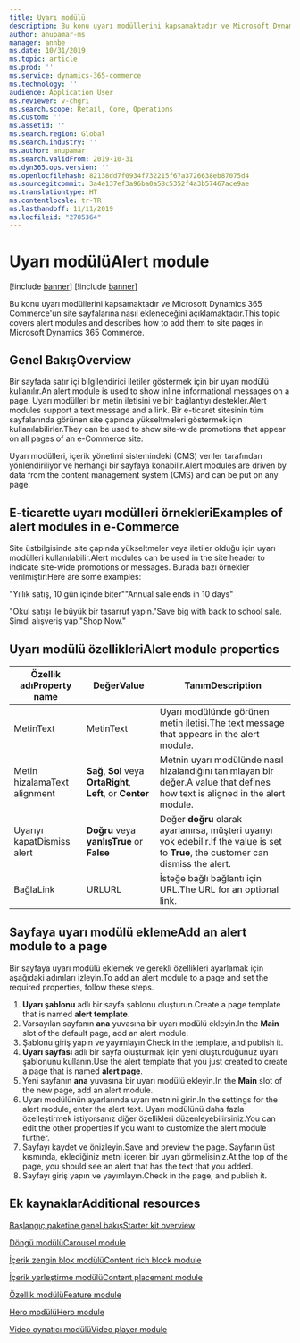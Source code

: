 ```yaml
---
title: Uyarı modülü
description: Bu konu uyarı modüllerini kapsamaktadır ve Microsoft Dynamics 365 Commerce'un site sayfalarına nasıl ekleneceğini açıklamaktadır.
author: anupamar-ms
manager: annbe
ms.date: 10/31/2019
ms.topic: article
ms.prod: ''
ms.service: dynamics-365-commerce
ms.technology: ''
audience: Application User
ms.reviewer: v-chgri
ms.search.scope: Retail, Core, Operations
ms.custom: ''
ms.assetid: ''
ms.search.region: Global
ms.search.industry: ''
ms.author: anupamar
ms.search.validFrom: 2019-10-31
ms.dyn365.ops.version: ''
ms.openlocfilehash: 82138dd7f0934f732215f67a3726638eb87075d4
ms.sourcegitcommit: 3a4e137ef3a96ba0a58c5352f4a3b57467ace9ae
ms.translationtype: HT
ms.contentlocale: tr-TR
ms.lasthandoff: 11/11/2019
ms.locfileid: "2785364"
---
```

# <a name="alert-module"></a><span data-ttu-id="d7e61-103">Uyarı modülü</span><span class="sxs-lookup"><span data-stu-id="d7e61-103">Alert module</span></span>

[!include [banner](includes/preview-banner.md)]
[!include [banner](includes/banner.md)]

<span data-ttu-id="d7e61-104">Bu konu uyarı modüllerini kapsamaktadır ve Microsoft Dynamics 365 Commerce'un site sayfalarına nasıl ekleneceğini açıklamaktadır.</span><span class="sxs-lookup"><span data-stu-id="d7e61-104">This topic covers alert modules and describes how to add them to site pages in Microsoft Dynamics 365 Commerce.</span></span>

## <a name="overview"></a><span data-ttu-id="d7e61-105">Genel Bakış</span><span class="sxs-lookup"><span data-stu-id="d7e61-105">Overview</span></span>

<span data-ttu-id="d7e61-106">Bir sayfada satır içi bilgilendirici iletiler göstermek için bir uyarı modülü kullanılır.</span><span class="sxs-lookup"><span data-stu-id="d7e61-106">An alert module is used to show inline informational messages on a page.</span></span> <span data-ttu-id="d7e61-107">Uyarı modülleri bir metin iletisini ve bir bağlantıyı destekler.</span><span class="sxs-lookup"><span data-stu-id="d7e61-107">Alert modules support a text message and a link.</span></span> <span data-ttu-id="d7e61-108">Bir e-ticaret sitesinin tüm sayfalarında görünen site çapında yükseltmeleri göstermek için kullanılabilirler.</span><span class="sxs-lookup"><span data-stu-id="d7e61-108">They can be used to show site-wide promotions that appear on all pages of an e-Commerce site.</span></span> 

<span data-ttu-id="d7e61-109">Uyarı modülleri, içerik yönetimi sistemindeki (CMS) veriler tarafından yönlendiriliyor ve herhangi bir sayfaya konabilir.</span><span class="sxs-lookup"><span data-stu-id="d7e61-109">Alert modules are driven by data from the content management system (CMS) and can be put on any page.</span></span>

## <a name="examples-of-alert-modules-in-e-commerce"></a><span data-ttu-id="d7e61-110">E-ticarette uyarı modülleri örnekleri</span><span class="sxs-lookup"><span data-stu-id="d7e61-110">Examples of alert modules in e-Commerce</span></span>

<span data-ttu-id="d7e61-111">Site üstbilgisinde site çapında yükseltmeler veya iletiler olduğu için uyarı modülleri kullanılabilir.</span><span class="sxs-lookup"><span data-stu-id="d7e61-111">Alert modules can be used in the site header to indicate site-wide promotions or messages.</span></span> <span data-ttu-id="d7e61-112">Burada bazı örnekler verilmiştir:</span><span class="sxs-lookup"><span data-stu-id="d7e61-112">Here are some examples:</span></span>

<span data-ttu-id="d7e61-113">"Yıllık satış, 10 gün içinde biter"</span><span class="sxs-lookup"><span data-stu-id="d7e61-113">"Annual sale ends in 10 days"</span></span>

<span data-ttu-id="d7e61-114">"Okul satışı ile büyük bir tasarruf yapın.</span><span class="sxs-lookup"><span data-stu-id="d7e61-114">"Save big with back to school sale.</span></span> <span data-ttu-id="d7e61-115">Şimdi alışveriş yap."</span><span class="sxs-lookup"><span data-stu-id="d7e61-115">Shop Now."</span></span>

## <a name="alert-module-properties"></a><span data-ttu-id="d7e61-116">Uyarı modülü özellikleri</span><span class="sxs-lookup"><span data-stu-id="d7e61-116">Alert module properties</span></span>

| <span data-ttu-id="d7e61-117">Özellik adı</span><span class="sxs-lookup"><span data-stu-id="d7e61-117">Property name</span></span>  | <span data-ttu-id="d7e61-118">Değer</span><span class="sxs-lookup"><span data-stu-id="d7e61-118">Value</span></span>                              | <span data-ttu-id="d7e61-119">Tanım</span><span class="sxs-lookup"><span data-stu-id="d7e61-119">Description</span></span> |
|----------------|------------------------------------|-------------|
| <span data-ttu-id="d7e61-120">Metin</span><span class="sxs-lookup"><span data-stu-id="d7e61-120">Text</span></span>           | <span data-ttu-id="d7e61-121">Metin</span><span class="sxs-lookup"><span data-stu-id="d7e61-121">Text</span></span>                               | <span data-ttu-id="d7e61-122">Uyarı modülünde görünen metin iletisi.</span><span class="sxs-lookup"><span data-stu-id="d7e61-122">The text message that appears in the alert module.</span></span> |
| <span data-ttu-id="d7e61-123">Metin hizalama</span><span class="sxs-lookup"><span data-stu-id="d7e61-123">Text alignment</span></span> | <span data-ttu-id="d7e61-124">**Sağ**, **Sol** veya **Orta**</span><span class="sxs-lookup"><span data-stu-id="d7e61-124">**Right**, **Left**, or **Center**</span></span> | <span data-ttu-id="d7e61-125">Metnin uyarı modülünde nasıl hizalandığını tanımlayan bir değer.</span><span class="sxs-lookup"><span data-stu-id="d7e61-125">A value that defines how text is aligned in the alert module.</span></span> |
| <span data-ttu-id="d7e61-126">Uyarıyı kapat</span><span class="sxs-lookup"><span data-stu-id="d7e61-126">Dismiss alert</span></span>  | <span data-ttu-id="d7e61-127">**Doğru** veya **yanlış**</span><span class="sxs-lookup"><span data-stu-id="d7e61-127">**True** or **False**</span></span>              | <span data-ttu-id="d7e61-128">Değer **doğru** olarak ayarlanırsa, müşteri uyarıyı yok edebilir.</span><span class="sxs-lookup"><span data-stu-id="d7e61-128">If the value is set to **True**, the customer can dismiss the alert.</span></span> |
| <span data-ttu-id="d7e61-129">Bağla</span><span class="sxs-lookup"><span data-stu-id="d7e61-129">Link</span></span>           | <span data-ttu-id="d7e61-130">URL</span><span class="sxs-lookup"><span data-stu-id="d7e61-130">URL</span></span>                                | <span data-ttu-id="d7e61-131">İsteğe bağlı bağlantı için URL.</span><span class="sxs-lookup"><span data-stu-id="d7e61-131">The URL for an optional link.</span></span> |

## <a name="add-an-alert-module-to-a-page"></a><span data-ttu-id="d7e61-132">Sayfaya uyarı modülü ekleme</span><span class="sxs-lookup"><span data-stu-id="d7e61-132">Add an alert module to a page</span></span> 

<span data-ttu-id="d7e61-133">Bir sayfaya uyarı modülü eklemek ve gerekli özellikleri ayarlamak için aşağıdaki adımları izleyin.</span><span class="sxs-lookup"><span data-stu-id="d7e61-133">To add an alert module to a page and set the required properties, follow these steps.</span></span>

1. <span data-ttu-id="d7e61-134">**Uyarı şablonu** adlı bir sayfa şablonu oluşturun.</span><span class="sxs-lookup"><span data-stu-id="d7e61-134">Create a page template that is named **alert template**.</span></span>
1. <span data-ttu-id="d7e61-135">Varsayılan sayfanın **ana** yuvasına bir uyarı modülü ekleyin.</span><span class="sxs-lookup"><span data-stu-id="d7e61-135">In the **Main** slot of the default page, add an alert module.</span></span>
1. <span data-ttu-id="d7e61-136">Şablonu giriş yapın ve yayımlayın.</span><span class="sxs-lookup"><span data-stu-id="d7e61-136">Check in the template, and publish it.</span></span> 
1. <span data-ttu-id="d7e61-137">**Uyarı sayfası** adlı bir sayfa oluşturmak için yeni oluşturduğunuz uyarı şablonunu kullanın.</span><span class="sxs-lookup"><span data-stu-id="d7e61-137">Use the alert template that you just created to create a page that is named **alert page**.</span></span> 
1. <span data-ttu-id="d7e61-138">Yeni sayfanın **ana** yuvasına bir uyarı modülü ekleyin.</span><span class="sxs-lookup"><span data-stu-id="d7e61-138">In the **Main** slot of the new page, add an alert module.</span></span>
1. <span data-ttu-id="d7e61-139">Uyarı modülünün ayarlarında uyarı metnini girin.</span><span class="sxs-lookup"><span data-stu-id="d7e61-139">In the settings for the alert module, enter the alert text.</span></span> <span data-ttu-id="d7e61-140">Uyarı modülünü daha fazla özelleştirmek istiyorsanız diğer özellikleri düzenleyebilirsiniz.</span><span class="sxs-lookup"><span data-stu-id="d7e61-140">You can edit the other properties if you want to customize the alert module further.</span></span>
1. <span data-ttu-id="d7e61-141">Sayfayı kaydet ve önizleyin.</span><span class="sxs-lookup"><span data-stu-id="d7e61-141">Save and preview the page.</span></span> <span data-ttu-id="d7e61-142">Sayfanın üst kısmında, eklediğiniz metni içeren bir uyarı görmelisiniz.</span><span class="sxs-lookup"><span data-stu-id="d7e61-142">At the top of the page, you should see an alert that has the text that you added.</span></span>
1. <span data-ttu-id="d7e61-143">Sayfayı giriş yapın ve yayımlayın.</span><span class="sxs-lookup"><span data-stu-id="d7e61-143">Check in the page, and publish it.</span></span> 

## <a name="additional-resources"></a><span data-ttu-id="d7e61-144">Ek kaynaklar</span><span class="sxs-lookup"><span data-stu-id="d7e61-144">Additional resources</span></span>

[<span data-ttu-id="d7e61-145">Başlangıç paketine genel bakış</span><span class="sxs-lookup"><span data-stu-id="d7e61-145">Starter kit overview</span></span>](starter-kit-overview.md)

[<span data-ttu-id="d7e61-146">Döngü modülü</span><span class="sxs-lookup"><span data-stu-id="d7e61-146">Carousel module</span></span>](add-carousel.md)

[<span data-ttu-id="d7e61-147">İçerik zengin blok modülü</span><span class="sxs-lookup"><span data-stu-id="d7e61-147">Content rich block module</span></span>](add-content-rich-block.md)

[<span data-ttu-id="d7e61-148">İçerik yerleştirme modülü</span><span class="sxs-lookup"><span data-stu-id="d7e61-148">Content placement module</span></span>](add-content-placement-modules.md)

[<span data-ttu-id="d7e61-149">Özellik modülü</span><span class="sxs-lookup"><span data-stu-id="d7e61-149">Feature module</span></span>](add-feature-module.md)

[<span data-ttu-id="d7e61-150">Hero modülü</span><span class="sxs-lookup"><span data-stu-id="d7e61-150">Hero module</span></span>](add-hero-module.md)

[<span data-ttu-id="d7e61-151">Video oynatıcı modülü</span><span class="sxs-lookup"><span data-stu-id="d7e61-151">Video player module</span></span>](add-video-player.md)
